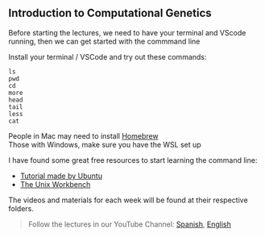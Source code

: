 ## Introduction to Computational Genetics

Before starting the lectures, we need to have your terminal and VScode running, then we can get started with the commmand line


Install your terminal / VSCode and try out these commands:
```
ls
pwd
cd
more
head
tail
less
cat
```

People in Mac may need to install [Homebrew](https://brew.sh/index_es) \
Those with Windows, make sure you have the WSL set up

I have found some great free resources to start learning the command line:
- [Tutorial made by Ubuntu](https://ubuntu.com/tutorials/command-line-for-beginners#1-overview)
- [The Unix Workbench](https://seankross.com/the-unix-workbench/command-line-basics.html)


The videos and materials for each week will be found at their respective folders.

> Follow the lectures in our YouTube Channel: [Spanish](https://youtube.com/playlist?list=PLn6ugTFs5dzr_OOWBHvHT0JV_U_wf9yAg&feature=shared), [English](https://www.youtube.com/playlist?list=PLn6ugTFs5dzqZJTnLmGhkbzJoHo5JZhzI)
